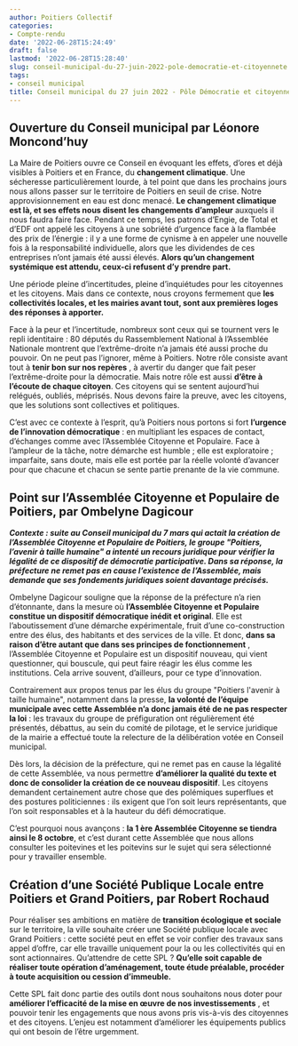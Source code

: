 ```yaml
---
author: Poitiers Collectif
categories:
- Compte-rendu
date: '2022-06-28T15:24:49'
draft: false
lastmod: '2022-06-28T15:28:40'
slug: conseil-municipal-du-27-juin-2022-pole-democratie-et-citoyennete
tags:
- conseil municipal
title: Conseil municipal du 27 juin 2022 - Pôle Démocratie et citoyenneté
---
```


## **Ouverture du Conseil municipal par Léonore Moncond’huy**

La Maire de Poitiers ouvre ce Conseil en évoquant les effets, d’ores et déjà visibles à Poitiers et en France, du **changement climatique**. Une sécheresse particulièrement lourde, à tel point que dans les prochains jours nous allons passer sur le territoire de Poitiers en seuil de crise. Notre approvisionnement en eau est donc menacé. **Le changement climatique est là, et ses effets nous disent les changements d’ampleur** auxquels il nous faudra faire face. Pendant ce temps, les patrons d’Engie, de Total et d’EDF ont appelé les citoyens à une sobriété d’urgence face à la flambée des prix de l’énergie : il y a une forme de cynisme à en appeler une nouvelle fois à la responsabilité individuelle, alors que les dividendes de ces entreprises n’ont jamais été aussi élevés. **Alors qu’un changement systémique est attendu, ceux-ci refusent d’y prendre part.**

Une période pleine d’incertitudes, pleine d’inquiétudes pour les citoyennes et les citoyens. Mais dans ce contexte, nous croyons fermement que **les collectivités locales, et les mairies avant tout, sont aux premières loges des réponses à apporter.**

Face à la peur et l’incertitude, nombreux sont ceux qui se tournent vers le repli identitaire : 80 députés du Rassemblement National à l’Assemblée Nationale montrent que l’extrême-droite n’a jamais été aussi proche du pouvoir. On ne peut pas l’ignorer, même à Poitiers. Notre rôle consiste avant tout à **tenir bon sur nos repères** , à avertir du danger que fait peser l’extrême-droite pour la démocratie. Mais notre rôle est aussi **d’être à l’écoute de chaque citoyen**. Ces citoyens qui se sentent aujourd’hui relégués, oubliés, méprisés. Nous devons faire la preuve, avec les citoyens, que les solutions sont collectives et politiques.

C’est avec ce contexte à l’esprit, qu’à Poitiers nous portons si fort **l’urgence de l’innovation démocratique** : en multipliant les espaces de contact, d’échanges comme avec l’Assemblée Citoyenne et Populaire. Face à l’ampleur de la tâche, notre démarche est humble ; elle est exploratoire ; imparfaite, sans doute, mais elle est portée par la réelle volonté d’avancer pour que chacune et chacun se sente partie prenante de la vie commune.

## **Point sur l’Assemblée Citoyenne et Populaire de Poitiers, par Ombelyne Dagicour**

_**Contexte : suite au Conseil municipal du 7 mars qui actait la création de l’Assemblée Citoyenne et Populaire de Poitiers, le groupe "Poitiers, l’avenir à taille humaine" a intenté un recours juridique pour vérifier la légalité de ce dispositif de démocratie participative. Dans sa réponse, la préfecture ne remet pas en cause l’existence de l’Assemblée, mais demande que ses fondements juridiques soient davantage précisés.**_

Ombelyne Dagicour souligne que la réponse de la préfecture n’a rien d’étonnante, dans la mesure où **l’Assemblée Citoyenne et Populaire constitue un dispositif démocratique inédit et original**. Elle est l’aboutissement d’une démarche expérimentale, fruit d’une co-construction entre des élus, des habitants et des services de la ville. Et donc, **dans sa raison d’être autant que dans ses principes de fonctionnement** , l’Assemblée Citoyenne et Populaire est un dispositif nouveau, qui vient questionner, qui bouscule, qui peut faire réagir les élus comme les institutions. Cela arrive souvent, d’ailleurs, pour ce type d’innovation.

Contrairement aux propos tenus par les élus du groupe "Poitiers l'avenir à taille humaine", notamment dans la presse, **la volonté de l’équipe municipale avec cette Assemblée n’a donc jamais été de ne pas respecter la loi** : les travaux du groupe de préfiguration ont régulièrement été présentés, débattus, au sein du comité de pilotage, et le service juridique de la mairie a effectué toute la relecture de la délibération votée en Conseil municipal.

Dès lors, la décision de la préfecture, qui ne remet pas en cause la légalité de cette Assemblée, va nous permettre **d’améliorer la qualité du texte et donc de consolider la création de ce nouveau dispositif**. Les citoyens demandent certainement autre chose que des polémiques superflues et des postures politiciennes : ils exigent que l’on soit leurs représentants, que l’on soit responsables et à la hauteur du défi démocratique.

C’est pourquoi nous avançons : **la 1 ère Assemblée Citoyenne se tiendra ainsi le 8 octobre**, et c’est durant cette Assemblée que nous allons consulter les poitevines et les poitevins sur le sujet qui sera sélectionné pour y travailler ensemble.

## **Création d’une Société Publique Locale entre Poitiers et Grand Poitiers, par Robert Rochaud**

Pour réaliser ses ambitions en matière de **transition écologique et sociale** sur le territoire, la ville souhaite créer une Société publique locale avec Grand Poitiers : cette société peut en effet se voir confier des travaux sans appel d’offre, car elle travaille uniquement pour la ou les collectivités qui en sont actionnaires. Qu’attendre de cette SPL ? **Qu’elle soit capable de réaliser toute opération d’aménagement, toute étude préalable, procéder à toute acquisition ou cession d’immeuble.**

Cette SPL fait donc partie des outils dont nous souhaitons nous doter pour **améliorer l’efficacité de la mise en œuvre de nos investissements** , et pouvoir tenir les engagements que nous avons pris vis-à-vis des citoyennes et des citoyens. L’enjeu est notamment d’améliorer les équipements publics qui ont besoin de l’être urgemment.
